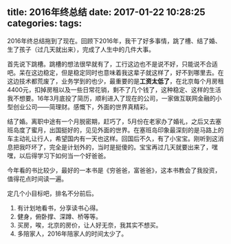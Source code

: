 title: 2016年终总结
date: 2017-01-22 10:28:25
categories:
tags:
---
2016年终总结拖到了现在。回顾下2016年，我干了好多事情，跳了槽、结了婚、生了孩子（过几天就出来），完成了人生中的几件大事。
<!-- more -->

首先说下跳槽。跳槽的想法很早就有了，工行这边也不是说不好，只能说不合适吧。呆在这边稳定，但是稳定同时也意味着我这辈子就这样了，好不到哪里去。在这边技术都荒废了，业务学到的也少，最重要的是**工资太低了**，在北京每个月房租4400元，扣掉房租以及一些日常花销，剩不了几个钱了，这种稳定、这样的生活我不想要。16年3月底投了简历，顺利进入了现在的公司，一家做互联网金融的小型创业公司——简理财。感慨下，外面的世界真精彩。

结了婚。离职中途有一个月脱密期，赶巧了，5月份在老家办了婚礼，之后又去塞班岛度了蜜月，出国挺好的，见见外面的世界。在塞班岛印象最深刻的是马路上的车主动礼让行人，希望国内有一天也这样。回国后不久，有了小宝宝。刚听到这消息把我吓坏了，完全是计划外的，当时是挺傻的。宝宝再过几天就要出来了，嘿嘿，以后得学习下如何当一个好爸爸。

今年看的书比较少，最好的一本书是《穷爸爸，富爸爸》，这本书教会了我投资，值得花点时间读一遍。

定几个小目标吧，排名不分前后。

1. 有计划地看书，分享读书心得。
2. 健身，俯卧撑、深蹲、桥等等。
3. 买房，唉，北京的房价，让人好无奈，我其实不想买。
4. 多陪家人，2016年陪家人的时间太少了。
